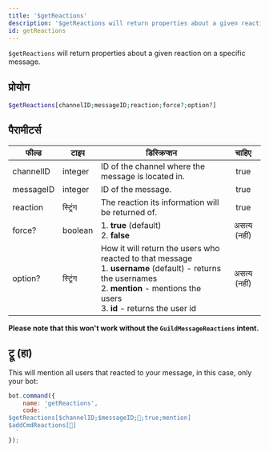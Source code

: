 ```yaml
---
title: '$getReactions'
description: '$getReactions will return properties about a given reaction on a specific message.'
id: getReactions
---
```


`$getReactions` will return properties about a given reaction on a specific message.

## प्रोयोग

```php
$getReactions[channelID;messageID;reaction;force?;option?]
```

## पैरामीटर्स

| फील्ड     | टाइप     | डिस्क्रिप्शन                                                                                                                                                                                                            |    चाहिए     |
| --------- | -------- | ----------------------------------------------------------------------------------------------------------------------------------------------------------------------------------------------------------------------- |:------------:|
| channelID | integer  | ID of the channel where the message is located in.                                                                                                                                                                      |     true     |
| messageID | integer  | ID of the message.                                                                                                                                                                                                      |     true     |
| reaction  | स्ट्रिंग | The reaction its information will be returned of.                                                                                                                                                                       |     true     |
| force?    | boolean  | 1. **true** (default) <br /> 2. **false**                                                                                                                                                                         | असत्य (नहीं) |
| option?   | स्ट्रिंग | How it will return the users who reacted to that message <br /> 1. **username** (default) - returns the usernames   <br /> 2. **mention** - mentions the users <br /> 3. **id** - returns the user id | असत्य (नहीं) |

**Please note that this won't work without the `GuildMessageReactions` intent.**

## ट्रू (हा)

This will mention all users that reacted to your message, in this case, only your bot:

```javascript
bot.command({
    name: 'getReactions',
    code: `
$getReactions[$channelID;$messageID;👋;true;mention]
$addCmdReactions[👋]
  `
});
```